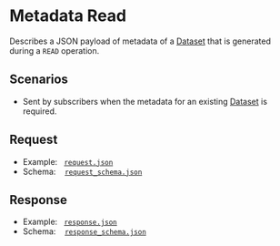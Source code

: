 # Metadata Read

Describes a JSON payload of metadata of a [Dataset](https://github.com/JiscRDSS/rdss-canonical-data-model/tree/master/properties/Dataset) that is generated during a `READ` operation.

## Scenarios

- Sent by subscribers when the metadata for an existing [Dataset](https://github.com/JiscRDSS/rdss-canonical-data-model/tree/master/properties/Dataset) is required.

## Request

- Example:&nbsp;&nbsp;&nbsp;[`request.json`](request.json)
- Schema:&nbsp;&nbsp;&nbsp;&nbsp;[`request_schema.json`](request_schema.json)

## Response

- Example:&nbsp;&nbsp;&nbsp;[`response.json`](response.json)
- Schema:&nbsp;&nbsp;&nbsp;&nbsp;[`response_schema.json`](response_schema.json)
